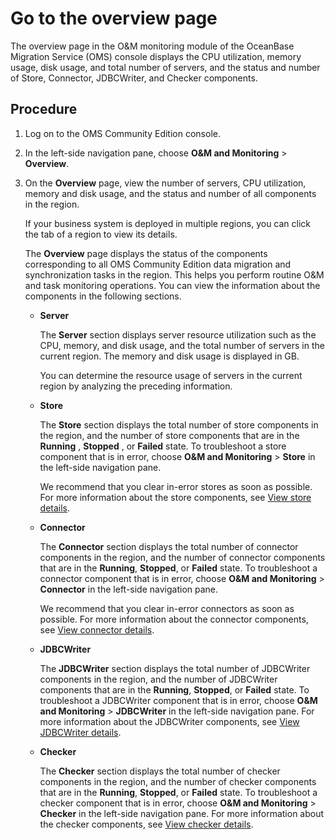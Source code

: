 # Go to the overview page

The overview page in the O\&M monitoring module of the OceanBase Migration Service (OMS) console displays the CPU utilization, memory usage, disk usage, and total number of servers, and the status and number of Store, Connector, JDBCWriter, and Checker components.

## Procedure

1. Log on to the OMS Community Edition console.

2. In the left-side navigation pane, choose **O\&M and Monitoring** \> **Overview**.

3. On the **Overview** page, view the number of servers, CPU utilization, memory and disk usage, and the status and number of all components in the region.

   If your business system is deployed in multiple regions, you can click the tab of a region to view its details.

   The **Overview** page displays the status of the components corresponding to all OMS Community Edition data migration and synchronization tasks in the region. This helps you perform routine O\&M and task monitoring operations. You can view the information about the components in the following sections.

   * **Server**

     The **Server** section displays server resource utilization such as the CPU, memory, and disk usage, and the total number of servers in the current region. The memory and disk usage is displayed in GB.

     You can determine the resource usage of servers in the current region by analyzing the preceding information.

   * **Store**

     The **Store** section displays the total number of store components in the region, and the number of store components that are in the **Running** , **Stopped** , or **Failed** state. To troubleshoot a store component that is in error, choose **O\&M and Monitoring** \> **Store** in the left-side navigation pane.

     We recommend that you clear in-error stores as soon as possible. For more information about the store components, see [View store details](400.components/100.store/200.view-details-of-a-store.md).

   * **Connector**

     The **Connector** section displays the total number of connector components in the region, and the number of connector components that are in the **Running**, **Stopped**, or **Failed** state. To troubleshoot a connector component that is in error, choose **O\&M and Monitoring** \> **Connector** in the left-side navigation pane.

     We recommend that you clear in-error connectors as soon as possible. For more information about the connector components, see [View connector details](400.components/200.connector/100.view-details-of-a-connector.md).

   * **JDBCWriter**

     The **JDBCWriter** section displays the total number of JDBCWriter components in the region, and the number of JDBCWriter components that are in the **Running**, **Stopped**, or **Failed** state. To troubleshoot a JDBCWriter component that is in error, choose **O\&M and Monitoring** \> **JDBCWriter** in the left-side navigation pane. For more information about the JDBCWriter components, see [View JDBCWriter details](400.components/300.jdbcwriter/100.view-details-of-a-jdbcwriter.md).

   * **Checker**

     The **Checker** section displays the total number of checker components in the region, and the number of checker components that are in the **Running**, **Stopped**, or **Failed** state. To troubleshoot a checker component that is in error, choose **O\&M and Monitoring** \> **Checker** in the left-side navigation pane. For more information about the checker components, see [View checker details](400.components/400.checker/100.view-the-information-about-a-checker.md).
